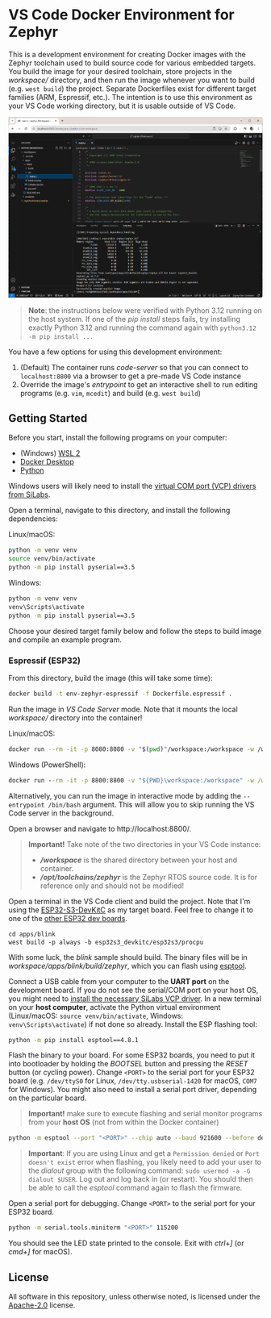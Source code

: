 # VS Code Docker Environment for Zephyr

This is a development environment for creating Docker images with the Zephyr toolchain used to build source code for various embedded targets. You build the image for your desired toolchain, store projects in the *workspace/* directory, and then run the image whenever you want to build (e.g. `west build`) the project. Separate Dockerfiles exist for different target families (ARM, Espressif, etc.). The intention is to use this environment as your VS Code working directory, but it is usable outside of VS Code.

![Screen Blink Build](.images/screen-blink-build.png)

> **Note**: the instructions below were verified with Python 3.12 running on the host system. If one of the *pip install* steps fails, try installing exactly Python 3.12 and running the command again with `python3.12 -m pip install ...`

You have a few options for using this development environment:

 1. (Default) The container runs *code-server* so that you can connect to `localhost:8800` via a browser to get a pre-made VS Code instance
 2. Override the image's *entrypoint* to get an interactive shell to run editing programs (e.g. `vim`, `mcedit`) and build (e.g. `west build`)

## Getting Started

Before you start, install the following programs on your computer:

 * (Windows) [WSL 2](https://learn.microsoft.com/en-us/windows/wsl/install)
 * [Docker Desktop](https://www.docker.com/products/docker-desktop/)
 * [Python](https://www.python.org/downloads/)

Windows users will likely need to install the [virtual COM port (VCP) drivers from SiLabs](https://www.silabs.com/developers/usb-to-uart-bridge-vcp-drivers?tab=downloads).

Open a terminal, navigate to this directory, and install the following dependencies:

Linux/macOS:
```sh
python -m venv venv
source venv/bin/activate
python -m pip install pyserial==3.5
```

Windows:
```bat
python -m venv venv
venv\Scripts\activate
python -m pip install pyserial==3.5
```

Choose your desired target family below and follow the steps to build image and compile an example program.

### Espressif (ESP32)

From this directory, build the image (this will take some time):

```sh
docker build -t env-zephyr-espressif -f Dockerfile.espressif .
```

Run the image in *VS Code Server* mode. Note that it mounts the local *workspace/* directory into the container!

Linux/macOS:

```sh
docker run --rm -it -p 8080:8080 -v "$(pwd)"/workspace:/workspace -w /workspace env-zephyr-espressif
```

Windows (PowerShell):

```bat
docker run --rm -it -p 8800:8800 -v "${PWD}\workspace:/workspace" -w /workspace env-zephyr-espressif
```

Alternatively, you can run the image in interactive mode by adding the `--entrypoint /bin/bash` argument. This will allow you to skip running the VS Code server in the background.

Open a browser and navigate to http://localhost:8800/.

> **Important!** Take note of the two directories in your VS Code instance:
> * ***/workspace*** is the shared directory between your host and container.
> * ***/opt/toolchains/zephyr*** is the Zephyr RTOS source code. It is for reference only and should not be modified!

Open a terminal in the VS Code client and build the project. Note that I'm using the [ESP32-S3-DevKitC](https://docs.espressif.com/projects/esp-idf/en/stable/esp32s3/hw-reference/esp32s3/user-guide-devkitc-1.html) as my target board. Feel free to change it to one of the [other ESP32 dev boards](https://docs.zephyrproject.org/latest/boards/index.html#vendor=espressif).

```
cd apps/blink
west build -p always -b esp32s3_devkitc/esp32s3/procpu
```

With some luck, the *blink* sample should build. The binary files will be in *workspace/apps/blink/build/zephyr*, which you can flash using [esptool](https://docs.espressif.com/projects/esptool/en/latest/esp32/).

Connect a USB cable from your computer to the **UART port** on the development board. If you do not see the serial/COM port on your host OS, you might need to [install the necessary SiLabs VCP driver](https://www.silabs.com/developers/usb-to-uart-bridge-vcp-drivers?tab=downloads). In a new terminal on your **host computer**, activate the Python virtual environment (Linux/macOS: `source venv/bin/activate`, Windows: `venv\Scripts\activate`) if not done so already. Install the ESP flashing tool:

```sh
python -m pip install esptool==4.8.1
```

Flash the binary to your board. For some ESP32 boards, you need to put it into bootloader by holding the *BOOTSEL* button and pressing the *RESET* button (or cycling power). Change `<PORT>` to the serial port for your ESP32 board (e.g. `/dev/ttyS0` for Linux, `/dev/tty.usbserial-1420` for macOS, `COM7` for Windows). You might also need to install a serial port driver, depending on the particular board.

> **Important!** make sure to execute flashing and serial monitor programs from your **host OS** (not from within the Docker container)

```sh
python -m esptool --port "<PORT>" --chip auto --baud 921600 --before default_reset --after hard_reset write_flash -u --flash_mode keep --flash_freq 40m --flash_size detect 0x0 workspace/apps/blink/build/zephyr/zephyr.bin
```

> **Important**: If you are using Linux and get a `Permission denied` or `Port doesn't exist` error when flashing, you likely need to add your user to the *dialout* group with the following command: `sudo usermod -a -G dialout $USER`. Log out and log back in (or restart). You should then be able to call the *esptool* command again to flash the firmware.

Open a serial port for debugging. Change `<PORT>` to the serial port for your ESP32 board.

```sh
python -m serial.tools.miniterm "<PORT>" 115200
```

You should see the LED state printed to the console. Exit with *ctrl+]* (or *cmd+]* for macOS).

## License

All software in this repository, unless otherwise noted, is licensed under the [Apache-2.0](https://www.apache.org/licenses/LICENSE-2.0) license.
